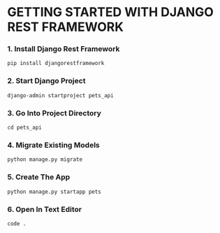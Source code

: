 # GETTING STARTED WITH DJANGO REST FRAMEWORK

### 1. Install Django Rest Framework
	pip install djangorestframework

### 2. Start Django Project
	django-admin startproject pets_api

### 3. 	Go Into Project Directory
	cd pets_api

### 4. 	Migrate Existing Models
	python manage.py migrate

### 5.	Create The App
	python manage.py startapp pets

### 6. 	Open In Text Editor
	code .

